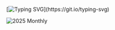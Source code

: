 
[![Typing SVG](https://readme-typing-svg.herokuapp.com?font=Orbitron&size=22&duration=3500&color=00FF00&background=0D1117&lines=FRONT-END+DEVELOPER;ALWAYS+LEARNING.)](https://git.io/typing-svg) 

![2025 Monthly](https://github-readme-stats.vercel.app/api?username=FridayBlessed&theme=dark&bg_color=000000&title_color=00FF7F&hide_title=true&custom_title=2025+Stats)




